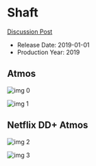 # Shaft

[Discussion Post](https://www.avsforum.com/threads/bass-eq-for-filtered-movies.2995212/post-58237678)

* Release Date: 2019-01-01
* Production Year: 2019

## Atmos

![img 0](https://i.imgur.com/sjNqywW.jpg)

![img 1](https://i.imgur.com/g66QXUu.png)

## Netflix DD+ Atmos

![img 2](https://i.imgur.com/ukZqtet.jpg)

![img 3](https://i.imgur.com/ea2749G.jpg)


